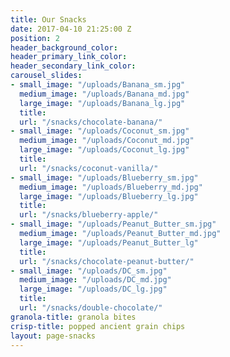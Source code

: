```yaml
---
title: Our Snacks
date: 2017-04-10 21:25:00 Z
position: 2
header_background_color: 
header_primary_link_color: 
header_secondary_link_color: 
carousel_slides:
- small_image: "/uploads/Banana_sm.jpg"
  medium_image: "/uploads/Banana_md.jpg"
  large_image: "/uploads/Banana_lg.jpg"
  title: 
  url: "/snacks/chocolate-banana/"
- small_image: "/uploads/Coconut_sm.jpg"
  medium_image: "/uploads/Coconut_md.jpg"
  large_image: "/uploads/Coconut_lg.jpg"
  title: 
  url: "/snacks/coconut-vanilla/"
- small_image: "/uploads/Blueberry_sm.jpg"
  medium_image: "/uploads/Blueberry_md.jpg"
  large_image: "/uploads/Blueberry_lg.jpg"
  title: 
  url: "/snacks/blueberry-apple/"
- small_image: "/uploads/Peanut_Butter_sm.jpg"
  medium_image: "/uploads/Peanut_Butter_md.jpg"
  large_image: "/uploads/Peanut_Butter_lg"
  title: 
  url: "/snacks/chocolate-peanut-butter/"
- small_image: "/uploads/DC_sm.jpg"
  medium_image: "/uploads/DC_md.jpg"
  large_image: "/uploads/DC_lg.jpg"
  title: 
  url: "/snacks/double-chocolate/"
granola-title: granola bites
crisp-title: popped ancient grain chips
layout: page-snacks
---
```


